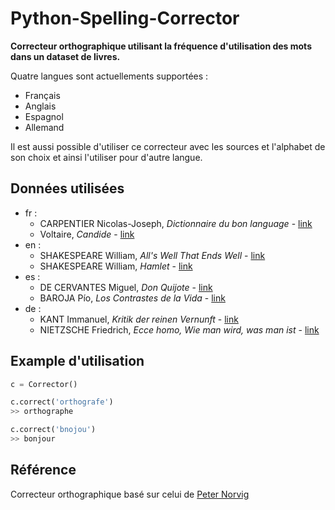 # Python-Spelling-Corrector

**Correcteur orthographique utilisant la fréquence d'utilisation des mots dans un dataset de livres.**

Quatre langues sont actuellements supportées :
  - Français
  - Anglais
  - Espagnol
  - Allemand

Il est aussi possible d'utiliser ce correcteur avec les sources et l'alphabet de son choix et ainsi l'utiliser pour d'autre langue.

Données utilisées
---

- fr :
  * CARPENTIER Nicolas-Joseph, *Dictionnaire du bon language* - [link](http://www.gutenberg.org/files/43926/43926-0.txt)
  * Voltaire, *Candide* - [link](http://www.gutenberg.org/cache/epub/4650/pg4650.txt)
- en :
  * SHAKESPEARE William, *All's Well That Ends Well* - [link](http://www.gutenberg.org/cache/epub/2246/pg2246.txt)
  * SHAKESPEARE William, *Hamlet* - [link](http://www.gutenberg.org/cache/epub/2265/pg2265.txt)
- es :
  * DE CERVANTES Miguel, *Don Quijote* - [link](http://www.gutenberg.org/cache/epub/2000/pg2000.txt)
  * BAROJA Pío, *Los Contrastes de la Vida* - [link](http://www.gutenberg.org/cache/epub/51858/pg51858.txt)
- de :
  * KANT Immanuel, *Kritik der reinen Vernunft* - [link](http://www.gutenberg.org/cache/epub/6342/pg6342.txt)
  * NIETZSCHE Friedrich, *Ecce homo, Wie man wird, was man ist* - [link](http://www.gutenberg.org/cache/epub/7202/pg7202.txt)
  
Example d'utilisation
---

```python
c = Corrector()

c.correct('orthografe')
>> orthographe

c.correct('bnojou')
>> bonjour
```

Référence
---

Correcteur orthographique basé sur celui de [Peter Norvig](http://norvig.com/)
